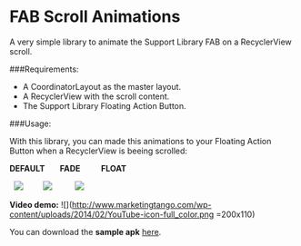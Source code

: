 # FAB Scroll Animations
A very simple library to animate the Support Library FAB on a RecyclerView scroll.

###Requirements:

* A CoordinatorLayout as the master layout.
* A RecyclerView with the scroll content.
* The Support Library Floating Action Button.

###Usage:

With this library, you can made this animations to your Floating Action Button when a RecyclerView is beeing scrolled:

**DEFAULT        FADE           FLOAT**

  ![](http://i.imgur.com/qps7rJU.gif)         ![](http://i.imgur.com/eBi91N9.gif)          ![](http://i.imgur.com/jyKygPS.gif)

**Video demo:** ![](http://www.marketingtango.com/wp-content/uploads/2014/02/YouTube-icon-full_color.png =200x110)

You can download the **sample apk** [here](http://apkshared.net/1JJ5?d=1).
